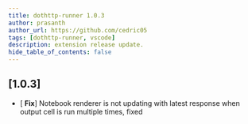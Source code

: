 ```yaml
---
title: dothttp-runner 1.0.3
author: prasanth
author_url: https://github.com/cedric05
tags: [dothttp-runner, vscode]
description: extension release update.
hide_table_of_contents: false
---
```


## [1.0.3]
 - [ **Fix**] Notebook renderer is not updating with latest response when output cell is run multiple times, fixed